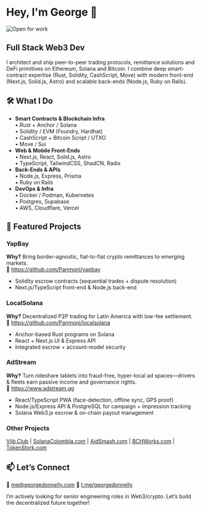 # Hey, I'm George 👋
![Open for work](https://img.shields.io/badge/Open%20to%20Work-Yes!-brightgreen)

## Full Stack Web3 Dev
I architect and ship peer-to-peer trading protocols, remittance solutions and DeFi primitives on Ethereum, Solana and Bitcoin. I combine deep smart-contract expertise (Rust, Solidity, CashScript, Move) with modern front-end (Next.js, Solid.js, Astro) and scalable back-ends (Node.js, Ruby on Rails).

## 🛠️ What I Do
- **Smart Contracts & Blockchain Infra**  
  • Rust + Anchor / Solana  
  • Solidity / EVM (Foundry, Hardhat)  
  • CashScript + Bitcoin Script / UTXO  
  • Move / Sui  
- **Web & Mobile Front-Ends**  
  • Next.js, React, Solid.js, Astro  
  • TypeScript, TailwindCSS, ShadCN, Radix  
- **Back-Ends & APIs**  
  • Node.js, Express, Prisma  
  • Ruby on Rails  
- **DevOps & Infra**  
  • Docker / Podman, Kubernetes  
  • Postgres, Supabase  
  • AWS, Cloudflare, Vercel  

## 🚀 Featured Projects

### YapBay  
**Why?** Bring border-agnostic, fiat-to-fiat crypto remittances to emerging markets.  
🔗 https://github.com/Panmoni/yapbay  
- Solidity escrow contracts (sequential trades + dispute resolution)  
- Next.js/TypeScript front-end & Node.js back-end

### LocalSolana  
**Why?** Decentralized P2P trading for Latin America with low-fee settlement.  
🔗 https://github.com/Panmoni/localsolana  
- Anchor-based Rust programs on Solana  
- React + Next.js UI & Express API  
- Integrated escrow + account-model security  

### AdStream  
**Why?** Turn rideshare tablets into fraud-free, hyper-local ad spaces—drivers & fleets earn passive income and governance rights.  
🔗 https://www.adstream.gg
- React/TypeScript PWA (face-detection, offline sync, GPS proof)  
- Node.js/Express API & PostgreSQL for campaign + impression tracking  
- Solana Web3.js escrow & on-chain payout management

### Other Projects

[Viib.Club](https://github.com/Panmoni/viibclub) | [SolanaColombia.com](https://github.com/Panmoni/solanacolombia-www) | [AidSmash.com](https://github.com/Panmoni/aidsmash) | [BCHWorks.com](https://github.com/Panmoni/bitcoincashsite-www) | [TokenStork.com](https://github.com/Panmoni/tokenstork)

## 📫 Let’s Connect

📧 me@georgedonnelly.com
🔗 [t.me/georgedonnelly](https://t.me/georgedonnelly)

I’m actively looking for senior engineering roles in Web3/crypto. Let’s build the decentralized future together!
